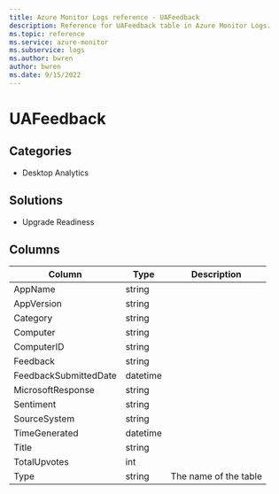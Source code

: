 ```yaml
---
title: Azure Monitor Logs reference - UAFeedback
description: Reference for UAFeedback table in Azure Monitor Logs.
ms.topic: reference
ms.service: azure-monitor
ms.subservice: logs
ms.author: bwren
author: bwren
ms.date: 9/15/2022
---
```


# UAFeedback

 

## Categories

- Desktop Analytics
## Solutions

- Upgrade Readiness




## Columns

| Column | Type | Description |
| --- | --- | --- |
| AppName | string |  |
| AppVersion | string |  |
| Category | string |  |
| Computer | string |  |
| ComputerID | string |  |
| Feedback | string |  |
| FeedbackSubmittedDate | datetime |  |
| MicrosoftResponse | string |  |
| Sentiment | string |  |
| SourceSystem | string |  |
| TimeGenerated | datetime |  |
| Title | string |  |
| TotalUpvotes | int |  |
| Type | string | The name of the table |
